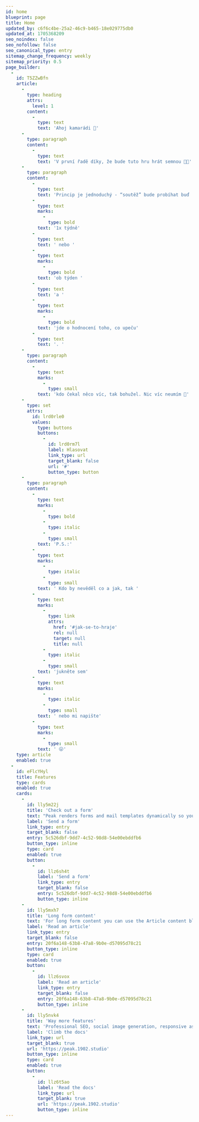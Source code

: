 ```yaml
---
id: home
blueprint: page
title: Home
updated_by: c6f6c4be-25a2-46c9-b465-18e029775db0
updated_at: 1705368209
seo_noindex: false
seo_nofollow: false
seo_canonical_type: entry
sitemap_change_frequency: weekly
sitemap_priority: 0.5
page_builder:
  -
    id: T5ZZwBfn
    article:
      -
        type: heading
        attrs:
          level: 1
        content:
          -
            type: text
            text: 'Ahoj kamarádi 👋'
      -
        type: paragraph
        content:
          -
            type: text
            text: 'V první řadě díky, že bude tuto hru hrát semnou 🙏🤘'
      -
        type: paragraph
        content:
          -
            type: text
            text: 'Princip je jednoduchý - “soutěž” bude probíhat buď '
          -
            type: text
            marks:
              -
                type: bold
            text: '1x týdně'
          -
            type: text
            text: ' nebo '
          -
            type: text
            marks:
              -
                type: bold
            text: 'ob týden '
          -
            type: text
            text: 'a '
          -
            type: text
            marks:
              -
                type: bold
            text: 'jde o hodnocení toho, co upeču'
          -
            type: text
            text: '. '
      -
        type: paragraph
        content:
          -
            type: text
            marks:
              -
                type: small
            text: 'kdo čekal něco víc, tak bohužel. Nic víc neumím 🤣'
      -
        type: set
        attrs:
          id: lrd0rle0
          values:
            type: buttons
            buttons:
              -
                id: lrd0rm7l
                label: Hlasovat
                link_type: url
                target_blank: false
                url: '#'
                button_type: button
      -
        type: paragraph
        content:
          -
            type: text
            marks:
              -
                type: bold
              -
                type: italic
              -
                type: small
            text: 'P.S.:'
          -
            type: text
            marks:
              -
                type: italic
              -
                type: small
            text: ' Kdo by nevěděl co a jak, tak '
          -
            type: text
            marks:
              -
                type: link
                attrs:
                  href: '#jak-se-to-hraje'
                  rel: null
                  target: null
                  title: null
              -
                type: italic
              -
                type: small
            text: 'jukněte sem'
          -
            type: text
            marks:
              -
                type: italic
              -
                type: small
            text: ' nebo mi napište'
          -
            type: text
            marks:
              -
                type: small
            text: ' 😛'
    type: article
    enabled: true
  -
    id: eFlcYHyl
    title: Features
    type: cards
    enabled: true
    cards:
      -
        id: lly5m22j
        title: 'Check out a form'
        text: "Peak renders forms and mail templates dynamically so you can add as many forms as you'd like, just by creating them in the CP. Peak ships with a default basic contact form you can edit."
        label: 'Send a form'
        link_type: entry
        target_blank: false
        entry: 5c526dbf-9dd7-4c52-98d8-54e00ebddfb6
        button_type: inline
        type: card
        enabled: true
        button:
          -
            id: llz6sh4t
            label: 'Send a form'
            link_type: entry
            target_blank: false
            entry: 5c526dbf-9dd7-4c52-98d8-54e00ebddfb6
            button_type: inline
      -
        id: lly5mxh7
        title: 'Long form content'
        text: 'For long form content you can use the Article content block. This is a Bard fieldtypeopen in new window with multiple sets of fields that are regularly used in longer articles.'
        label: 'Read an article'
        link_type: entry
        target_blank: false
        entry: 20f6a148-63b8-47a8-9b0e-d57095d78c21
        button_type: inline
        type: card
        enabled: true
        button:
          -
            id: llz6svox
            label: 'Read an article'
            link_type: entry
            target_blank: false
            entry: 20f6a148-63b8-47a8-9b0e-d57095d78c21
            button_type: inline
      -
        id: lly5nvk4
        title: 'Way more features'
        text: 'Professional SEO, social image generation, responsive assets, appearance globals, favicons generation, search templates, dark mode support with toggle, pagination template, search and additional bottles of oxygen.'
        label: 'Climb the docs'
        link_type: url
        target_blank: true
        url: 'https://peak.1902.studio'
        button_type: inline
        type: card
        enabled: true
        button:
          -
            id: llz6t5ao
            label: 'Read the docs'
            link_type: url
            target_blank: true
            url: 'https://peak.1902.studio'
            button_type: inline
---
```

